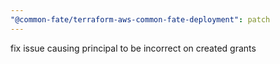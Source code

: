 ```yaml
---
"@common-fate/terraform-aws-common-fate-deployment": patch
---
```


fix issue causing principal to be incorrect on created grants
